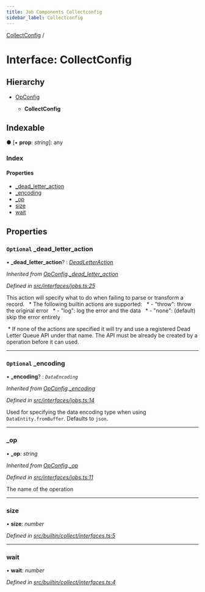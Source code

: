 ```yaml
---
title: Job Components Collectconfig
sidebar_label: Collectconfig
---
```


[CollectConfig](collectconfig.md) /

# Interface: CollectConfig

## Hierarchy

* [OpConfig](opconfig.md)

  * **CollectConfig**

## Indexable

● \[▪ **prop**: *string*\]: any

### Index

#### Properties

* [_dead_letter_action](collectconfig.md#optional-_dead_letter_action)
* [_encoding](collectconfig.md#optional-_encoding)
* [_op](collectconfig.md#_op)
* [size](collectconfig.md#size)
* [wait](collectconfig.md#wait)

## Properties

### `Optional` _dead_letter_action

• **_dead_letter_action**? : *[DeadLetterAction](../overview.md#deadletteraction)*

*Inherited from [OpConfig](opconfig.md).[_dead_letter_action](opconfig.md#optional-_dead_letter_action)*

*Defined in [src/interfaces/jobs.ts:25](https://github.com/terascope/teraslice/tree/5f4f0ae4e2e522131e7b050bf1df57afbaf8e1c9/packages/job-components/src/interfaces/jobs.ts#L25)*

This action will specify what to do when failing to parse or transform a record. ​​​​​
​​​​​     * The following builtin actions are supported: ​​​
​​​​​     *  - "throw": throw the original error ​​​​​
​​​​​     *  - "log": log the error and the data ​​​​​
​​​​​     *  - "none": (default) skip the error entirely

​​     * If none of the actions are specified it will try and use a registered Dead Letter Queue API under that name.
The API must be already be created by a operation before it can used.​

___

### `Optional` _encoding

• **_encoding**? : *`DataEncoding`*

*Inherited from [OpConfig](opconfig.md).[_encoding](opconfig.md#optional-_encoding)*

*Defined in [src/interfaces/jobs.ts:14](https://github.com/terascope/teraslice/tree/5f4f0ae4e2e522131e7b050bf1df57afbaf8e1c9/packages/job-components/src/interfaces/jobs.ts#L14)*

Used for specifying the data encoding type when using `DataEntity.fromBuffer`. Defaults to `json`.

___

###  _op

• **_op**: *string*

*Inherited from [OpConfig](opconfig.md).[_op](opconfig.md#_op)*

*Defined in [src/interfaces/jobs.ts:11](https://github.com/terascope/teraslice/tree/5f4f0ae4e2e522131e7b050bf1df57afbaf8e1c9/packages/job-components/src/interfaces/jobs.ts#L11)*

The name of the operation

___

###  size

• **size**: *number*

*Defined in [src/builtin/collect/interfaces.ts:5](https://github.com/terascope/teraslice/tree/5f4f0ae4e2e522131e7b050bf1df57afbaf8e1c9/packages/job-components/src/builtin/collect/interfaces.ts#L5)*

___

###  wait

• **wait**: *number*

*Defined in [src/builtin/collect/interfaces.ts:4](https://github.com/terascope/teraslice/tree/5f4f0ae4e2e522131e7b050bf1df57afbaf8e1c9/packages/job-components/src/builtin/collect/interfaces.ts#L4)*
